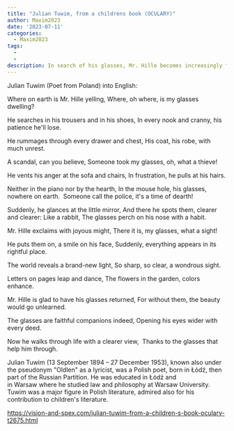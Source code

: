 ```yaml
---
title: "Julian Tuwim, from a childrens book (OCULARY)"
author: Maxim2023
date: '2023-07-11'
categories:
  - Maxim2023
tags:
  - 
  - 
description: In search of his glasses, Mr. Hille becomes increasingly frustrated until a surprising discovery brings joy.
---
```

Julian Tuwim (Poet from Poland) into English:

Where on earth is Mr. Hille yelling, Where, oh where, is my glasses dwelling?

He searches in his trousers and in his shoes, In every nook and cranny, his patience he'll lose.

He rummages through every drawer and chest, His coat, his robe, with much unrest.

A scandal, can you believe, Someone took my glasses, oh, what a thieve!

He vents his anger at the sofa and chairs, In frustration, he pulls at his hairs.

Neither in the piano nor by the hearth, In the mouse hole, his glasses, nowhere on earth.
 Someone call the police, it's a time of dearth!

Suddenly, he glances at the little mirror, And there he spots them, clearer and clearer:
Like a rabbit, The glasses perch on his nose with a habit.

Mr. Hille exclaims with joyous might, There it is, my glasses, what a sight!

He puts them on, a smile on his face, Suddenly, everything appears in its rightful place.

The world reveals a brand-new light, So sharp, so clear, a wondrous sight.

Letters on pages leap and dance, The flowers in the garden, colors enhance.

Mr. Hille is glad to have his glasses returned, For without them, the beauty would go unlearned.

The glasses are faithful companions indeed, Opening his eyes wider with every deed.

Now he walks through life with a clearer view, 
Thanks to the glasses that help him through.

Julian Tuwim (13 September 1894 – 27 December 1953), known also under the pseudonym "Oldlen" as a lyricist, was a Polish poet, born in Łódź, then part of the Russian Partition. He was educated in Łódź and in Warsaw where he studied law and philosophy at Warsaw University. Tuwim was a major figure in Polish literature, admired also for his contribution to children's literature.

https://vision-and-spex.com/julian-tuwim-from-a-children-s-book-oculary-t2675.html